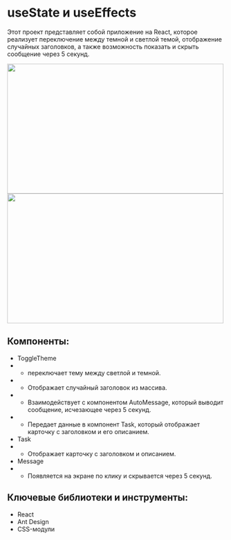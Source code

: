 # useState и useEffects
Этот проект представляет собой приложение на React, которое реализует переключение между темной и светлой темой, отображение случайных заголовков, 
а также возможность показать и скрыть сообщение через 5 секунд.

<img src = "https://github.com/user-attachments/assets/71daffc8-d607-46ff-86e3-e44cf90f4ef0" width="500" height="300">
<img src = "https://github.com/user-attachments/assets/77af2a36-d3dc-4f49-9a65-a65b6ff7a121" width="500" height="300">

## Компоненты:
- ToggleTheme
- - переключает тему между светлой и темной.
- - Отображает случайный заголовок из массива.
- - Взаимодействует с компонентом AutoMessage, который выводит сообщение, исчезающее через 5 секунд.
- - Передает данные в компонент Task, который отображает карточку с заголовком и его описанием.
- Task 
- - Отображает карточку с заголовком и описанием.
- Message 
- - Появляется на экране по клику и скрывается через 5 секунд.


## Ключевые библиотеки и инструменты:

- React
- Ant Design
- CSS-модули

